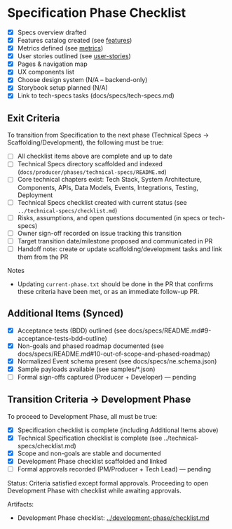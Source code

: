 # Specification Phase Checklist

- [x] Specs overview drafted
- [x] Features catalog created (see [features](./features.md))
- [x] Metrics defined (see [metrics](./metrics.md))
- [x] User stories outlined (see [user-stories](./user-stories/))
- [x] Pages & navigation map
- [x] UX components list
- [x] Choose design system (N/A – backend-only)
- [x] Storybook setup planned (N/A)
- [x] Link to tech-specs tasks (docs/specs/tech-specs.md)

## Exit Criteria

To transition from Specification to the next phase (Technical Specs → Scaffolding/Development), the following must be true:

- [ ] All checklist items above are complete and up to date
- [ ] Technical Specs directory scaffolded and indexed (`docs/producer/phases/technical-specs/README.md`)
- [ ] Core technical chapters exist: Tech Stack, System Architecture, Components, APIs, Data Models, Events, Integrations, Testing, Deployment
- [ ] Technical Specs checklist created with current status (see `../technical-specs/checklist.md`)
- [ ] Risks, assumptions, and open questions documented (in specs or tech-specs)
- [ ] Owner sign-off recorded on issue tracking this transition
- [ ] Target transition date/milestone proposed and communicated in PR
- [ ] Handoff note: create or update scaffolding/development tasks and link them from the PR

Notes
- Updating `current-phase.txt` should be done in the PR that confirms these criteria have been met, or as an immediate follow-up PR.

## Additional Items (Synced)

- [x] Acceptance tests (BDD) outlined (see docs/specs/README.md#9-acceptance-tests-bdd-outline)
- [x] Non-goals and phased roadmap documented (see docs/specs/README.md#10-out-of-scope-and-phased-roadmap)
- [x] Normalized Event schema present (see docs/specs/ne.schema.json)
- [x] Sample payloads available (see samples/*.json)
- [ ] Formal sign-offs captured (Producer + Developer) — pending

## Transition Criteria → Development Phase

To proceed to Development Phase, all must be true:

- [x] Specification checklist is complete (including Additional Items above)
- [x] Technical Specification checklist is complete (see ../technical-specs/checklist.md)
- [x] Scope and non-goals are stable and documented
- [x] Development Phase checklist scaffolded and linked
- [ ] Formal approvals recorded (PM/Producer + Tech Lead) — pending

Status: Criteria satisfied except formal approvals. Proceeding to open Development Phase with checklist while awaiting approvals.

Artifacts:
- Development Phase checklist: [../development-phase/checklist.md](../development-phase/checklist.md)
